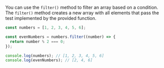 You can use the `filter()` method to filter an array based on a condition. The `filter()` method creates a new array with all elements that pass the test implemented by the provided function.

```js
const numbers = [1, 2, 3, 4, 5, 6];

const evenNumbers = numbers.filter((number) => {
  return number % 2 === 0;
});

console.log(numbers); // [1, 2, 3, 4, 5, 6]
console.log(evenNumbers); // [2, 4, 6]
```
